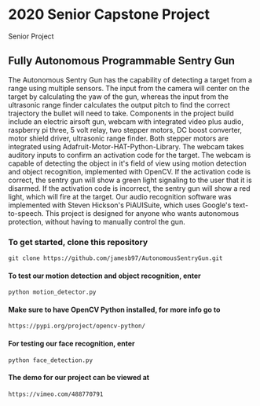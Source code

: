 # 2020 Senior Capstone Project
Senior Project
## Fully Autonomous Programmable Sentry Gun
The Autonomous Sentry Gun has the capability of detecting a target from a range using multiple sensors. The input from the camera will center on the target by calculating the yaw of the gun, whereas the input from the ultrasonic range finder calculates the output pitch to find the correct trajectory the bullet will need to take. Components in the project build include an electric airsoft gun, webcam with integrated video plus audio, raspberry pi three, 5 volt relay, two stepper motors, DC boost converter, motor shield driver, ultrasonic range finder. Both stepper motors are integrated using Adafruit-Motor-HAT-Python-Library. The webcam takes auditory inputs to confirm an activation code for the target. The webcam is capable of detecting the object in it's field of view using motion detection and object recognition, implemented with OpenCV. If the activation code is correct, the sentry gun will show a green light signaling to the user that it is disarmed. If the activation code is incorrect, the sentry gun will show a red light, which will fire at the target. Our audio recognition software was implemented with Steven Hickson's PiAUISuite, which uses Google's text-to-speech. This project is designed for anyone who wants autonomous protection, without having to manually control the gun.

### To get started, clone this repository

```
git clone https://github.com/jamesb97/AutonomousSentryGun.git
```

#### To test our motion detection and object recognition, enter

```
python motion_detector.py
```

#### Make sure to have OpenCV Python installed, for more info go to

```
https://pypi.org/project/opencv-python/
```

#### For testing our face recognition, enter

```
python face_detection.py
```

#### The demo for our project can be viewed at

```
https://vimeo.com/488770791
```